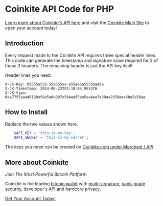 # Coinkite API Code for PHP

[Learn more about Coinkite's API here](https://docs.coinkite.com/)
and visit the [Coinkite Main Site](https://coinkite.com/) to open your
account today!

## Introduction

Every request made to the Coinkite API requires three special header
lines. This code can generate the timestamp and signature value
required for 2 of those 3 headers. The remaining header is just
the API key itself.

Header lines you need:

	X-CK-Key: K5555a555-55a555aa-a55aa5a5555aaa5a
	X-CK-Timestamp: 2014-06-23T03:10:04.905376
	X-CK-Sign: 0aa7755aaa45189a98a5a8a887a564aa55aa5aa4aa7a98aa2858aaa60a5a56aa

## How to Install

Replace the two values shown here.

````php
	$API_KEY = 'this-is-my-key';
	$API_SECRET = 'this-is-my-secret';
````

The keys you need can be created on
[Coinkite.com under Merchant / API]([https://coinkite.com/merchant/api).


## More about Coinkite

_Join The Most Powerful Bitcoin Platform_

Coinkite is the leading [bitcoin wallet](/faq/features) with
[multi-signature](/faq/multisig),
[bank-grade security](/faq/security),
[developer's API](/faq/developers) and [hardcore privacy](/privacy).

[Get Your Account Today!](https://coinkite.com/)

